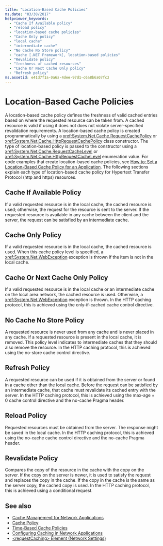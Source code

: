 ```yaml
---
title: "Location-Based Cache Policies"
ms.date: "03/30/2017"
helpviewer_keywords: 
  - "Cache If Available policy"
  - "reload policy"
  - "location-based cache policies"
  - "Cache Only policy"
  - "local cache"
  - "intermediate cache"
  - "No Cache No Store policy"
  - "cache [.NET Framework], location-based policies"
  - "Revalidate policy"
  - "freshness of cached resources"
  - "Cache Or Next Cache Only policy"
  - "Refresh policy"
ms.assetid: e41d7f1a-0a6a-4dee-97d1-c6a8b6a07fc2
---
```

# Location-Based Cache Policies
A location-based cache policy defines the freshness of valid cached entries based on where the requested resource can be taken from. A cached resource is valid if using it does not does not violate server-specified revalidation requirements. A location-based cache policy is created programmatically by using a <xref:System.Net.Cache.RequestCachePolicy> or <xref:System.Net.Cache.HttpRequestCachePolicy> class constructor. The type of location-based policy is passed to the constructor using a <xref:System.Net.Cache.RequestCacheLevel> or <xref:System.Net.Cache.HttpRequestCacheLevel> enumeration value. For code examples that create location-based cache policies, see [How to: Set a Location-Based Cache Policy for an Application](how-to-set-a-location-based-cache-policy-for-an-application.md). The following sections explain each type of location-based cache policy for Hypertext Transfer Protocol (http and https) resources.  
  
## Cache If Available Policy  
 If a valid requested resource is in the local cache, the cached resource is used; otherwise, the request for the resource is sent to the server. If the requested resource is available in any cache between the client and the server, the request can be satisfied by an intermediate cache.  
  
## Cache Only Policy  
 If a valid requested resource is in the local cache, the cached resource is used. When this cache policy level is specified, a <xref:System.Net.WebException> exception is thrown if the item is not in the local cache.  
  
## Cache Or Next Cache Only Policy  
 If a valid requested resource is in the local cache or an intermediate cache on the local area network, the cached resource is used. Otherwise, a <xref:System.Net.WebException> exception is thrown. In the HTTP caching protocol, this is achieved using the only-if-cached cache control directive.  
  
## No Cache No Store Policy  
 A requested resource is never used from any cache and is never placed in any cache. If a requested resource is present in the local cache, it is removed. This policy level indicates to intermediate caches that they should also remove the resource. In the HTTP caching protocol, this is achieved using the no-store cache control directive.  
  
## Refresh Policy  
 A requested resource can be used if it is obtained from the server or found in a cache other than the local cache. Before the request can be satisfied by an intermediate cache, that cache must revalidate its cached entry with the server. In the HTTP caching protocol, this is achieved using the max-age = 0 cache control directive and the no-cache Pragma header.  
  
## Reload Policy  
 Requested resources must be obtained from the server. The response might be saved in the local cache. In the HTTP caching protocol, this is achieved using the no-cache cache control directive and the no-cache Pragma header.  
  
## Revalidate Policy  
 Compares the copy of the resource in the cache with the copy on the server. If the copy on the server is newer, it is used to satisfy the request and replaces the copy in the cache. If the copy in the cache is the same as the server copy, the cached copy is used. In the HTTP caching protocol, this is achieved using a conditional request.  
  
## See also

- [Cache Management for Network Applications](cache-management-for-network-applications.md)
- [Cache Policy](cache-policy.md)
- [Time-Based Cache Policies](time-based-cache-policies.md)
- [Configuring Caching in Network Applications](configuring-caching-in-network-applications.md)
- [\<requestCaching> Element (Network Settings)](../configure-apps/file-schema/network/requestcaching-element-network-settings.md)
